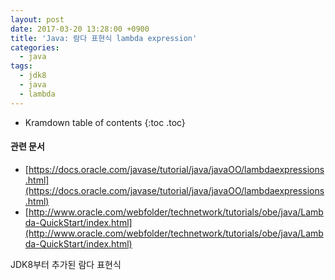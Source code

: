 ```yaml
---
layout: post
date: 2017-03-20 13:28:00 +0900
title: 'Java: 람다 표현식 lambda expression'
categories:
  - java
tags:
  - jdk8
  - java
  - lambda
---
```


* Kramdown table of contents
{:toc .toc}

#### 관련 문서

- [https://docs.oracle.com/javase/tutorial/java/javaOO/lambdaexpressions.html](https://docs.oracle.com/javase/tutorial/java/javaOO/lambdaexpressions.html)
- [http://www.oracle.com/webfolder/technetwork/tutorials/obe/java/Lambda-QuickStart/index.html](http://www.oracle.com/webfolder/technetwork/tutorials/obe/java/Lambda-QuickStart/index.html)

JDK8부터 추가된 람다 표현식
